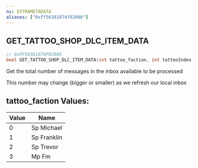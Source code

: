 ```yaml
---
ns: EXTRAMETADATA
aliases: ["0xff56381874f82086"]
---
```

## GET_TATTOO_SHOP_DLC_ITEM_DATA

```c
// 0xFF56381874F82086
bool GET_TATTOO_SHOP_DLC_ITEM_DATA(int tattoo_faction, int tattooIndex, Any* out_Values);
```

Get the total number of messages in the inbox available to be processed

This number may change (bigger or smaller) as we refresh our local inbox

## tattoo_faction Values:
| Value | Name |
| --- | --- |
| 0 | Sp Michael |
| 1 | Sp Franklin |
| 2 | Sp Trevor |
| 3 | Mp Fm |

